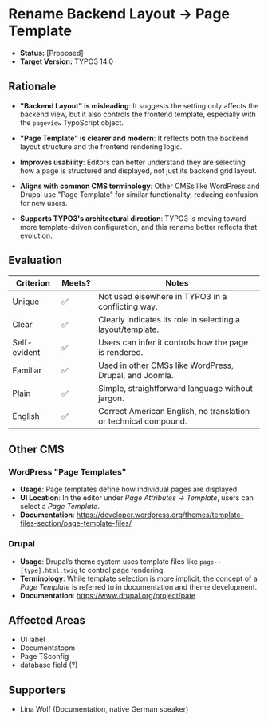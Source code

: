 # Rename Backend Layout -> Page Template

* **Status:** [Proposed]
* **Target Version:** TYPO3 14.0

## Rationale

- **"Backend Layout" is misleading**: It suggests the setting only affects the
  backend view, but it also controls the frontend template, especially with the
  `pageview` TypoScript object.

- **"Page Template" is clearer and modern**: It reflects both the backend
  layout structure and the frontend rendering logic.

- **Improves usability**: Editors can better understand they are selecting how
  a page is structured and displayed, not just its backend grid layout.

- **Aligns with common CMS terminology**: Other CMSs like WordPress and Drupal
  use "Page Template" for similar functionality, reducing confusion for new
  users.

- **Supports TYPO3's architectural direction**: TYPO3 is moving toward more
  template-driven configuration, and this rename better reflects that evolution.

## Evaluation

| Criterion       | Meets? | Notes                                                              |
|----------------|--------|--------------------------------------------------------------------|
| Unique         | ✅     | Not used elsewhere in TYPO3 in a conflicting way.                  |
| Clear          | ✅     | Clearly indicates its role in selecting a layout/template.         |
| Self-evident   | ✅     | Users can infer it controls how the page is rendered.              |
| Familiar       | ✅     | Used in other CMSs like WordPress, Drupal, and Joomla.             |
| Plain          | ✅     | Simple, straightforward language without jargon.                   |
| English        | ✅     | Correct American English, no translation or technical compound.    |

##  Other CMS

### WordPress "Page Templates"

- **Usage**: Page templates define how individual pages are displayed.
- **UI Location**: In the editor under *Page Attributes → Template*, users can
  select a *Page Template*.
- **Documentation**: https://developer.wordpress.org/themes/template-files-section/page-template-files/
  
### Drupal

- **Usage**: Drupal’s theme system uses template files like
  ``page--[type].html.twig`` to control page rendering.
- **Terminology**: While template selection is more implicit, the concept of a
  *Page Template* is referred to in documentation and theme development.
- **Documentation**: https://www.drupal.org/project/pate


## Affected Areas

- UI label
- Documentatopm
- Page TSconfig
- database field (?)


## Supporters

- Lina Wolf (Documentation, native German speaker)
